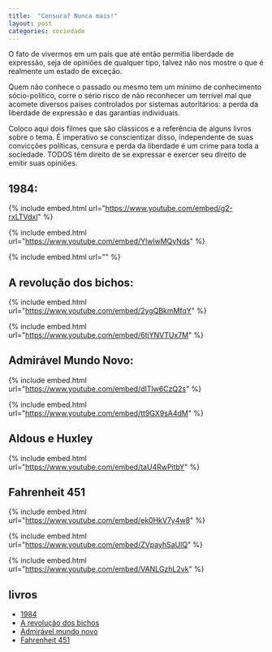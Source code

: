 ```yaml
---
title:  "Censura? Nunca mais!"
layout: post
categories: sociedade
---
```


O fato de vivermos em um país que até então permitia liberdade de expressão, seja de opiniões de qualquer tipo, talvez não nos mostre o que é realmente um estado de exceção.


Quem não conhece o passado ou mesmo tem um mínimo de conhecimento sócio-político, corre o sério risco de não reconhecer um terrível mal que acomete diversos países controlados por sistemas autoritários: a perda da liberdade de expressão e das garantias individuais.

Coloco aqui dois filmes que são clássicos e a referência de alguns livros sobre o tema. É imperativo se conscientizar disso, independente de suas convicções políticas, censura e perda da liberdade é um crime para toda a sociedade. TODOS têm direito de se expressar e exercer seu direito de emitir suas opiniões.

## 1984:

{% include embed.html url="https://www.youtube.com/embed/g2-rxLTVdxI" %}

{% include embed.html url="https://www.youtube.com/embed/YlwlwMQyNds" %}

{% include embed.html url="" %}

## A revolução dos bichos:

{% include embed.html url="https://www.youtube.com/embed/2ygQBkmMfqY" %}

{% include embed.html url="https://www.youtube.com/embed/6tjYNVTUx7M" %}

## Admirável Mundo Novo:

{% include embed.html url="https://www.youtube.com/embed/dITlw6CzQ2s" %}

{% include embed.html url="https://www.youtube.com/embed/tt9GX9sA4dM" %}

## Aldous e Huxley

{% include embed.html url="https://www.youtube.com/embed/taU4RwPitbY" %}

## Fahrenheit 451

{% include embed.html url="https://www.youtube.com/embed/ek0HkV7y4w8" %}

{% include embed.html url="https://www.youtube.com/embed/ZVpayhSaUlQ" %}

{% include embed.html url="https://www.youtube.com/embed/VANLGzhL2vk" %}

## livros

* [1984]
* [A revolução dos bichos]
* [Admirável mundo novo]
* [Fahrenheit 451]

[1984]: https://www.amazon.com.br/George-Orwell-1984-revolução-bichos/dp/6587885349/ref=sr_1_1_sspa?__mk_pt_BR=ÅMÅŽÕÑ&crid=3J1IG1XWCZJ1T&keywords=1984&qid=1666572376&qu=eyJxc2MiOiI0LjQ4IiwicXNhIjoiMy44MSIsInFzcCI6IjMuNzUifQ%3D%3D&sprefix=1984%2Caps%2C249&sr=8-1-spons&psc=1
[A revolução dos bichos]: https://www.amazon.com.br/revolução-dos-bichos-conto-fadas/dp/8535909559/ref=sr_1_5?crid=20PBGWKVO87GJ&keywords=a+revolução+dos+bichos&qid=1666572498&qu=eyJxc2MiOiIzLjY5IiwicXNhIjoiMi44NSIsInFzcCI6IjIuNjYifQ%3D%3D&sprefix=a+devo%2Caps%2C421&sr=8-5
[Admirável mundo novo]: https://www.amazon.com.br/Admirável-mundo-Aldous-Leonard-Huxley/dp/8525056006/ref=sr_1_2?__mk_pt_BR=ÅMÅŽÕÑ&crid=4FRJJZ8MMGZO&keywords=%5BAdmirável+mundo+novo%5D&qid=1666572536&sprefix=a+revolução+dos+bichos%2Caps%2C363&sr=8-2
[Fahrenheit 451]: https://www.amazon.com.br/Fahrenheit-451-Ray-Bradbury/dp/8525052248/ref=sr_1_6?__mk_pt_BR=ÅMÅŽÕÑ&crid=4FRJJZ8MMGZO&keywords=%5BAdmirável+mundo+novo%5D&qid=1666572536&sprefix=a+revolução+dos+bichos%2Caps%2C363&sr=8-6


